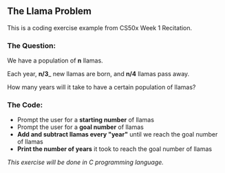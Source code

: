 ## The Llama Problem
This is a coding exercise example from CS50x Week 1 Recitation.

### The Question:

We have a population of __n__ llamas.

Each year, __n/3___ new llamas are born, and __n/4__ llamas pass away.

How many years will it take to have a certain population of llamas?

### The Code:
- Prompt the user for a __starting number__ of llamas
- Prompt the user for a __goal number__ of llamas
- __Add and subtract llamas every "year"__ until we reach the goal number of llamas
- __Print the number of years__ it took to reach the goal number of llamas

_This exercise will be done in C programming language._
